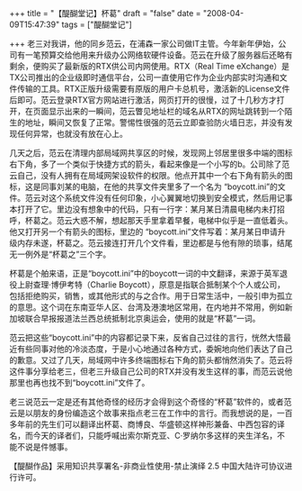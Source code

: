 +++
title = "【醍醐堂记】杯葛"
draft = "false"
date = "2008-04-09T15:47:39"
tags = ["醍醐堂记"]

+++
老三对我讲，他的同乡范云，在浦森一家公司做IT主管。今年新年伊始，公司有一笔预算交给他用来升级办公网络软硬件设备。范云在升级了服务器后还略有剩余，便购买了最新版的RTX供公司内网使用。RTX（Real Time eXchange）是TX公司推出的企业级即时通信平台，公司一直使用它作为企业内部实时沟通和文件传输的工具。RTX正版升级需要有原版的用户卡总机号，激活新的License文件后即可。范云登录RTX官方网站进行激活，网页打开的很慢，过了十几秒方才打开，在页面显示出来的一瞬间，范云瞥见地址栏的域名从RTX的网址跳转到一个陌生的地址，瞬间又恢复了正常。警惕性很强的范云立即查验防火墙日志，并没有发现任何异常，也就没有放在心上。
  
几天之后，范云在清理内部局域网共享区的时候，发现网上邻居里很多中端的图标右下角，多了一个类似于快捷方式的箭头，看起来像是一个小写的b。公司除了范云自己，没有人拥有在局域网架设软件的权限。他点开其中一个右下角有箭头的图标，这是同事刘某的电脑，在他的共享文件夹里多了一个名为 “boycott.ini”的文件。范云对这个系统文件没有任何印象，小心翼翼地切换到安全模式，然后用记事本打开了它。里边没有想象中的代码，只有一行字：某月某日清晨电梯内未打招呼，杯葛之。范云大惑不解，想起那天手里拿着早餐，电梯中似乎是一直低着头。他又打开另一个有箭头的图标，里边的 “boycott.ini”文件写着：某月某日申请升级内存未遂，杯葛之。范云接连打开几个文件看，里边都是与他有隙的琐事，结尾无一例外是“杯葛之”三个字。
  
杯葛是个舶来语，正是“boycott.ini”中的boycott一词的中文翻译，来源于英军退役上尉查理·博伊考特（Charlie Boycott），原意是指联合抵制某个个人或公司，包括拒绝购买，销售，或其他形式的与之合作。用于日常生活中，一般引申为孤立的意思。这个词在东南亚华人区、台湾及港澳地区常用，在内地并不常用，例如新加坡联合早报报道法兰西总统抵制北京奥运会，使用的就是“杯葛”一词。
  
范云把这些“boycott.ini”中的内容都记录下来，反省自己过往的言行，恍然大悟最近有些同事对他的冷淡态度，于是小心地通过各种方式，委婉地向他们表达了自己的歉意。又过了几天，局域网中许多终端图标右下角的箭头都悄然消失了。范云将这件事分享给老三，但老三升级自己公司的RTX并没有发生这样的事，而范云说他那里也再也找不到“boycott.ini”文件了。
  
老三说范云一定是还有其他奇怪的经历才会得到这个奇怪的“杯葛”软件的，或者范云是以朋友的身份编造这个故事来指点老三在工作中的言行。而我想说的是，一百多年前的先生们可以翻译出杯葛、商博良、华盛顿这样神形兼备、中西包容的译名，而今天的译者们，只能呼喊出索尔斯克亚、C·罗纳尔多这样的夹生洋名，不能不说是件憾事。


【醍醐作品】采用知识共享署名-非商业性使用-禁止演绎 2.5 中国大陆许可协议进行许可。